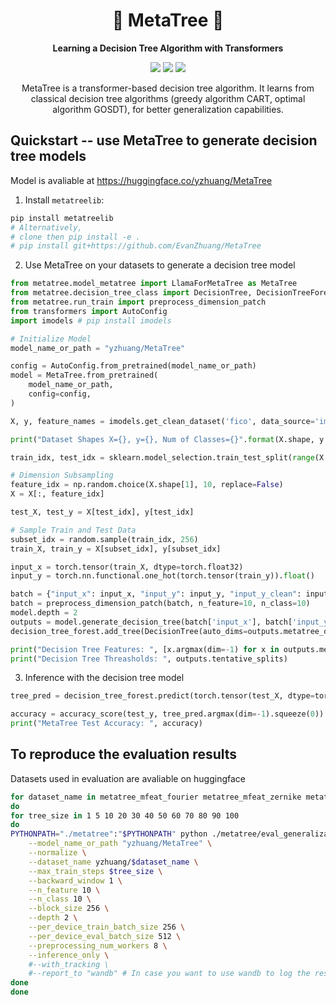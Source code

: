 <h1 align="center"> 🌲 MetaTree 🌲 </h1>
<p align="center"> <b>Learning a Decision Tree Algorithm with Transformers</b>  
</p>

<p align="center">
  <img src="https://img.shields.io/badge/license-mit-blue.svg">
  <img src="https://img.shields.io/badge/python-3.7+-blue">
  <img src="https://img.shields.io/pypi/v/metatreelib?color=green">  
</p>  

<p align="center"> MetaTree is a transformer-based decision tree algorithm. It learns from classical decision tree algorithms (greedy algorithm CART, optimal algorithm GOSDT), for better generalization capabilities.
</p>

## Quickstart -- use MetaTree to generate decision tree models

Model is avaliable at https://huggingface.co/yzhuang/MetaTree

1. Install `metatreelib`:

```bash
pip install metatreelib
# Alternatively,  
# clone then pip install -e .
# pip install git+https://github.com/EvanZhuang/MetaTree
```

2. Use MetaTree on your datasets to generate a decision tree model
 
```python
from metatree.model_metatree import LlamaForMetaTree as MetaTree
from metatree.decision_tree_class import DecisionTree, DecisionTreeForest
from metatree.run_train import preprocess_dimension_patch
from transformers import AutoConfig
import imodels # pip install imodels 

# Initialize Model
model_name_or_path = "yzhuang/MetaTree"

config = AutoConfig.from_pretrained(model_name_or_path)
model = MetaTree.from_pretrained(
    model_name_or_path,
    config=config,
)   

X, y, feature_names = imodels.get_clean_dataset('fico', data_source='imodels')

print("Dataset Shapes X={}, y={}, Num of Classes={}".format(X.shape, y.shape, len(set(y))))

train_idx, test_idx = sklearn.model_selection.train_test_split(range(X.shape[0]), test_size=0.3, random_state=seed)

# Dimension Subsampling
feature_idx = np.random.choice(X.shape[1], 10, replace=False)
X = X[:, feature_idx]

test_X, test_y = X[test_idx], y[test_idx]

# Sample Train and Test Data
subset_idx = random.sample(train_idx, 256)
train_X, train_y = X[subset_idx], y[subset_idx]

input_x = torch.tensor(train_X, dtype=torch.float32)
input_y = torch.nn.functional.one_hot(torch.tensor(train_y)).float()

batch = {"input_x": input_x, "input_y": input_y, "input_y_clean": input_y}
batch = preprocess_dimension_patch(batch, n_feature=10, n_class=10)
model.depth = 2
outputs = model.generate_decision_tree(batch['input_x'], batch['input_y'], depth=model.depth)
decision_tree_forest.add_tree(DecisionTree(auto_dims=outputs.metatree_dimensions, auto_thresholds=outputs.tentative_splits, input_x=batch['input_x'], input_y=batch['input_y'], depth=model.depth))

print("Decision Tree Features: ", [x.argmax(dim=-1) for x in outputs.metatree_dimensions])
print("Decision Tree Threasholds: ", outputs.tentative_splits)
```

3. Inference with the decision tree model

```python
tree_pred = decision_tree_forest.predict(torch.tensor(test_X, dtype=torch.float32))

accuracy = accuracy_score(test_y, tree_pred.argmax(dim=-1).squeeze(0))
print("MetaTree Test Accuracy: ", accuracy)
```

## To reproduce the evaluation results

Datasets used in evaluation are avaliable on huggingface
```bash
for dataset_name in metatree_mfeat_fourier metatree_mfeat_zernike metatree_mfeat_morphological metatree_mfeat_karhunen metatree_page_blocks metatree_optdigits metatree_pendigits metatree_waveform_5000 metatree_Hyperplane_10_1E_3 metatree_Hyperplane_10_1E_4 metatree_pokerhand metatree_RandomRBF_0_0 metatree_RandomRBF_10_1E_3 metatree_RandomRBF_50_1E_3 metatree_RandomRBF_10_1E_4 metatree_RandomRBF_50_1E_4 metatree_SEA_50_ metatree_SEA_50000_ metatree_satimage metatree_BNG_labor_ metatree_BNG_breast_w_ metatree_BNG_mfeat_karhunen_ metatree_BNG_bridges_version1_ metatree_BNG_mfeat_zernike_ metatree_BNG_cmc_ metatree_BNG_colic_ORIG_ metatree_BNG_colic_ metatree_BNG_credit_a_ metatree_BNG_page_blocks_ metatree_BNG_credit_g_ metatree_BNG_pendigits_ metatree_BNG_cylinder_bands_ metatree_BNG_dermatology_ metatree_BNG_sonar_ metatree_BNG_glass_ metatree_BNG_heart_c_ metatree_BNG_heart_statlog_ metatree_BNG_vehicle_ metatree_BNG_hepatitis_ metatree_BNG_waveform_5000_ metatree_BNG_zoo_ metatree_vehicle_sensIT metatree_UNIX_user_data metatree_fri_c3_1000_25 metatree_rmftsa_sleepdata metatree_JapaneseVowels metatree_fri_c4_1000_100 metatree_abalone metatree_fri_c4_1000_25 metatree_bank8FM metatree_analcatdata_supreme metatree_ailerons metatree_cpu_small metatree_space_ga metatree_fri_c1_1000_5 metatree_puma32H metatree_fri_c3_1000_10 metatree_cpu_act metatree_fri_c4_1000_10 metatree_quake metatree_fri_c4_1000_50 metatree_fri_c0_1000_5 metatree_delta_ailerons metatree_fri_c3_1000_50 metatree_kin8nm metatree_fri_c3_1000_5 metatree_puma8NH metatree_delta_elevators metatree_houses metatree_bank32nh metatree_fri_c1_1000_50 metatree_house_8L metatree_fri_c0_1000_10 metatree_elevators metatree_wind metatree_fri_c0_1000_25 metatree_fri_c2_1000_50 metatree_pollen metatree_mv metatree_fried metatree_fri_c2_1000_25 metatree_fri_c0_1000_50 metatree_fri_c1_1000_10 metatree_fri_c2_1000_5 metatree_fri_c2_1000_10 metatree_fri_c1_1000_25 metatree_visualizing_soil metatree_socmob metatree_mozilla4 metatree_pc3 metatree_pc1
do
for tree_size in 1 5 10 20 30 40 50 60 70 80 90 100
do
PYTHONPATH="./metatree":"$PYTHONPATH" python ./metatree/eval_generalization.py \
    --model_name_or_path "yzhuang/MetaTree" \
    --normalize \
    --dataset_name yzhuang/$dataset_name \
    --max_train_steps $tree_size \
    --backward_window 1 \
    --n_feature 10 \
    --n_class 10 \
    --block_size 256 \
    --depth 2 \
    --per_device_train_batch_size 256 \
    --per_device_eval_batch_size 512 \
    --preprocessing_num_workers 8 \
    --inference_only \
    #--with_tracking \ 
    #--report_to "wandb" # In case you want to use wandb to log the results 
done
done
```
